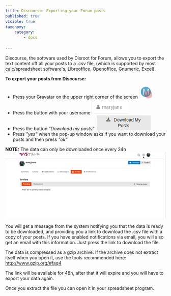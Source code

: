 ```yaml
---
title: Discourse: Exporting your Forum posts
published: true
visible: true
taxonomy:
    category:
        - docs

---
```




Discourse, the software used by Disroot for Forum, allows you to export the text content off all your posts to a .csv file, (which is supported by most calc/spreadsheet software's, Libreoffice, Openoffice, Gnumeric, Excel).

**To export your posts from Discourse:**
- Press your Gravatar on the upper right corner of the screen ![](en/export_data_discourse_01.png)
- Press the button with your username ![](en/export_data_discourse_02.png)
- Press the button _"Download my posts"_ ![](en/export_data_discourse_03.png)
- Press _"yes"_ when the pop-up window asks if you want to download your posts and then press _"ok"_

**NOTE:** The data can only be downloaded once every 24h
<br>
![](en/export_data_discourse_01.gif)

You will get a message from the system notifying you that the data is ready to be downloaded, and providing you a link to download the .csv file with a copy of your posts.
If you have enabled notifications via email, you will also get an email with this information. Just press the link to download the file.

The data is compressed as a gzip archive. If the archive does not extract itself when you open it, use the tools recommended here: http://www.gzip.org/#faq4

The link will be available for 48h, after that it will expire and you will have to export your data again.

Once you extract the file you can open it in your spreadsheet program.
